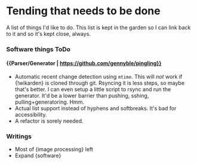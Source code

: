# Tending that needs to be done
A list of things I'd like to do. This list is kept in the garden so I can link back to it and so it's kept close, always.

### Software things ToDo

#### {{Parser/Generator | https://github.com/gennyble/pingling}}
- Automatic recent change detection using `mtime`. This will *not* work if {!wikarden} is cloned through git. Rsyncing it is less steps, so maybe that's better. I can even setup a little script to rsync and run the generator. It'd be a lower barrier than pushing, sshing, pulling+generatoring. Hmm.
- Actual list support instead of hyphens and softbreaks. It's bad for accessibility.
- A refactor is sorely needed.

[wikarden]: https://github.com/gennyble/wikarden

### Writings
- Most of {image processing} left
- Expand {software}